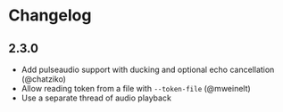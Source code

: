 # Changelog

## 2.3.0

- Add pulseaudio support with ducking and optional echo cancellation (@chatziko)
- Allow reading token from a file with `--token-file` (@mweinelt)
- Use a separate thread of audio playback

